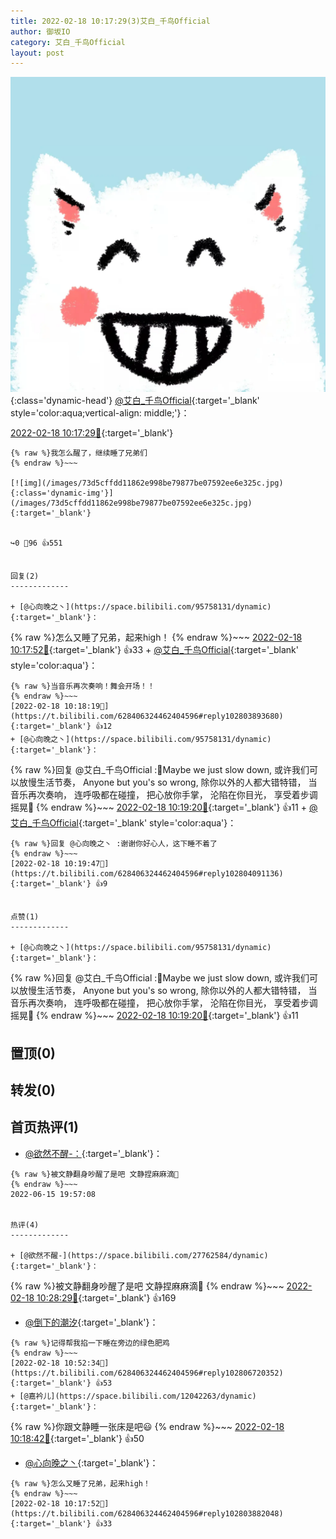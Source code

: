 ```yaml
---
title: 2022-02-18 10:17:29(3)艾白_千鸟Official
author: 御坂IO
category: 艾白_千鸟Official
layout: post
---
```


![img](/images/9ae8b9445fd0665cc014d9080156a45271be73c6.jpg){:class='dynamic-head'}
[@艾白_千鸟Official](https://space.bilibili.com/334537711/dynamic){:target='_blank' style='color:aqua;vertical-align: middle;'}：

[2022-02-18 10:17:29🔗](https://t.bilibili.com/628406324462404596){:target='_blank'}

~~~
{% raw %}我怎么醒了，继续睡了兄弟们
{% endraw %}~~~

[![img](/images/73d5cffdd11862e998be79877be07592ee6e325c.jpg){:class='dynamic-img'}](/images/73d5cffdd11862e998be79877be07592ee6e325c.jpg){:target='_blank'}


↪️0 💬96 👍551


回复(2)
-------------

+ [@心向晚之丶](https://space.bilibili.com/95758131/dynamic){:target='_blank'}：
~~~
{% raw %}怎么又睡了兄弟，起来high！
{% endraw %}~~~
[2022-02-18 10:17:52🔗](https://t.bilibili.com/628406324462404596#reply102803882048){:target='_blank'} 👍33
    + [@艾白_千鸟Official](https://space.bilibili.com/334537711/dynamic){:target='_blank' style='color:aqua'}：
~~~
{% raw %}当音乐再次奏响！舞会开场！！
{% endraw %}~~~
[2022-02-18 10:18:19🔗](https://t.bilibili.com/628406324462404596#reply102803893680){:target='_blank'} 👍12
+ [@心向晚之丶](https://space.bilibili.com/95758131/dynamic){:target='_blank'}：
~~~
{% raw %}回复 @艾白_千鸟Official :💃Maybe we just slow down, 
或许我们可以放慢生活节奏，
Anyone but you&#39;s so wrong, 
除你以外的人都大错特错，
当音乐再次奏响，
连呼吸都在碰撞，
把心放你手掌，
沦陷在你目光，
享受着步调摇晃💃
{% endraw %}~~~
[2022-02-18 10:19:20🔗](https://t.bilibili.com/628406324462404596#reply102803919280){:target='_blank'} 👍11
    + [@艾白_千鸟Official](https://space.bilibili.com/334537711/dynamic){:target='_blank' style='color:aqua'}：
~~~
{% raw %}回复 @心向晚之丶 :谢谢你好心人，这下睡不着了
{% endraw %}~~~
[2022-02-18 10:19:47🔗](https://t.bilibili.com/628406324462404596#reply102804091136){:target='_blank'} 👍9


点赞(1)
-------------

+ [@心向晚之丶](https://space.bilibili.com/95758131/dynamic){:target='_blank'}：
~~~
{% raw %}回复 @艾白_千鸟Official :💃Maybe we just slow down, 
或许我们可以放慢生活节奏，
Anyone but you&#39;s so wrong, 
除你以外的人都大错特错，
当音乐再次奏响，
连呼吸都在碰撞，
把心放你手掌，
沦陷在你目光，
享受着步调摇晃💃
{% endraw %}~~~
[2022-02-18 10:19:20🔗](https://t.bilibili.com/628406324462404596#reply102803919280){:target='_blank'} 👍11


置顶(0)
-------------



转发(0)
-------------



首页热评(1)
-------------

+ [@欲然不醒-：](https://space.bilibili.com/27762584/dynamic){:target='_blank'}：
~~~
{% raw %}被文静翻身吵醒了是吧 文静捏麻麻滴🖕
{% endraw %}~~~
2022-06-15 19:57:08


热评(4)
-------------

+ [@欲然不醒-](https://space.bilibili.com/27762584/dynamic){:target='_blank'}：
~~~
{% raw %}被文静翻身吵醒了是吧 文静捏麻麻滴🖕
{% endraw %}~~~
[2022-02-18 10:28:29🔗](https://t.bilibili.com/628406324462404596#reply102804682976){:target='_blank'} 👍169
+ [@倒下的潮汐](https://space.bilibili.com/23572485/dynamic){:target='_blank'}：
~~~
{% raw %}记得帮我掐一下睡在旁边的绿色肥鸡
{% endraw %}~~~
[2022-02-18 10:52:34🔗](https://t.bilibili.com/628406324462404596#reply102806720352){:target='_blank'} 👍53
+ [@嘉衿儿](https://space.bilibili.com/12042263/dynamic){:target='_blank'}：
~~~
{% raw %}你跟文静睡一张床是吧😃
{% endraw %}~~~
[2022-02-18 10:18:42🔗](https://t.bilibili.com/628406324462404596#reply102804037296){:target='_blank'} 👍50
+ [@心向晚之丶](https://space.bilibili.com/95758131/dynamic){:target='_blank'}：
~~~
{% raw %}怎么又睡了兄弟，起来high！
{% endraw %}~~~
[2022-02-18 10:17:52🔗](https://t.bilibili.com/628406324462404596#reply102803882048){:target='_blank'} 👍33


